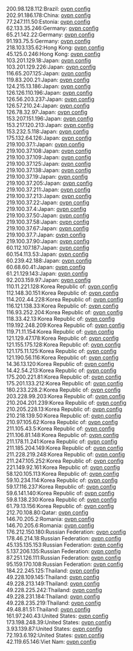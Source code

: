 200.98.128.112:Brazil: [ovpn config](vpn/200_98_128_112.ovpn)  
202.91.186.178:China: [ovpn config](vpn/202_91_186_178.ovpn)  
77.247.111.50:Estonia: [ovpn config](vpn/77_247_111_50.ovpn)  
62.133.35.246:Germany: [ovpn config](vpn/62_133_35_246.ovpn)  
65.21.142.22:Germany: [ovpn config](vpn/65_21_142_22.ovpn)  
91.193.75.5:Germany: [ovpn config](vpn/91_193_75_5.ovpn)  
218.103.135.62:Hong Kong: [ovpn config](vpn/218_103_135_62.ovpn)  
45.125.0.246:Hong Kong: [ovpn config](vpn/45_125_0_246.ovpn)  
103.201.129.18:Japan: [ovpn config](vpn/103_201_129_18.ovpn)  
103.201.129.226:Japan: [ovpn config](vpn/103_201_129_226.ovpn)  
116.65.207.125:Japan: [ovpn config](vpn/116_65_207_125.ovpn)  
119.83.200.21:Japan: [ovpn config](vpn/119_83_200_21.ovpn)  
124.215.13.186:Japan: [ovpn config](vpn/124_215_13_186.ovpn)  
126.126.110.196:Japan: [ovpn config](vpn/126_126_110_196.ovpn)  
126.56.203.237:Japan: [ovpn config](vpn/126_56_203_237.ovpn)  
126.57.210.24:Japan: [ovpn config](vpn/126_57_210_24.ovpn)  
126.78.32.97:Japan: [ovpn config](vpn/126_78_32_97.ovpn)  
153.207.151.196:Japan: [ovpn config](vpn/153_207_151_196.ovpn)  
153.217.120.213:Japan: [ovpn config](vpn/153_217_120_213.ovpn)  
153.232.5.118:Japan: [ovpn config](vpn/153_232_5_118.ovpn)  
175.132.64.126:Japan: [ovpn config](vpn/175_132_64_126.ovpn)  
219.100.37.1:Japan: [ovpn config](vpn/219_100_37_1.ovpn)  
219.100.37.108:Japan: [ovpn config](vpn/219_100_37_108.ovpn)  
219.100.37.109:Japan: [ovpn config](vpn/219_100_37_109.ovpn)  
219.100.37.125:Japan: [ovpn config](vpn/219_100_37_125.ovpn)  
219.100.37.138:Japan: [ovpn config](vpn/219_100_37_138.ovpn)  
219.100.37.19:Japan: [ovpn config](vpn/219_100_37_19.ovpn)  
219.100.37.205:Japan: [ovpn config](vpn/219_100_37_205.ovpn)  
219.100.37.211:Japan: [ovpn config](vpn/219_100_37_211.ovpn)  
219.100.37.213:Japan: [ovpn config](vpn/219_100_37_213.ovpn)  
219.100.37.22:Japan: [ovpn config](vpn/219_100_37_22.ovpn)  
219.100.37.4:Japan: [ovpn config](vpn/219_100_37_4.ovpn)  
219.100.37.50:Japan: [ovpn config](vpn/219_100_37_50.ovpn)  
219.100.37.58:Japan: [ovpn config](vpn/219_100_37_58.ovpn)  
219.100.37.67:Japan: [ovpn config](vpn/219_100_37_67.ovpn)  
219.100.37.7:Japan: [ovpn config](vpn/219_100_37_7.ovpn)  
219.100.37.90:Japan: [ovpn config](vpn/219_100_37_90.ovpn)  
60.112.107.187:Japan: [ovpn config](vpn/60_112_107_187.ovpn)  
60.154.113.53:Japan: [ovpn config](vpn/60_154_113_53.ovpn)  
60.239.42.188:Japan: [ovpn config](vpn/60_239_42_188.ovpn)  
60.68.60.41:Japan: [ovpn config](vpn/60_68_60_41.ovpn)  
61.21.129.143:Japan: [ovpn config](vpn/61_21_129_143.ovpn)  
92.203.159.97:Japan: [ovpn config](vpn/92_203_159_97.ovpn)  
110.11.221.128:Korea Republic of: [ovpn config](vpn/110_11_221_128.ovpn)  
112.148.30.151:Korea Republic of: [ovpn config](vpn/112_148_30_151.ovpn)  
114.202.44.228:Korea Republic of: [ovpn config](vpn/114_202_44_228.ovpn)  
116.121.138.33:Korea Republic of: [ovpn config](vpn/116_121_138_33.ovpn)  
116.93.252.204:Korea Republic of: [ovpn config](vpn/116_93_252_204.ovpn)  
118.33.42.13:Korea Republic of: [ovpn config](vpn/118_33_42_13.ovpn)  
119.192.248.209:Korea Republic of: [ovpn config](vpn/119_192_248_209.ovpn)  
119.71.11.154:Korea Republic of: [ovpn config](vpn/119_71_11_154.ovpn)  
121.129.47.178:Korea Republic of: [ovpn config](vpn/121_129_47_178.ovpn)  
121.155.175.128:Korea Republic of: [ovpn config](vpn/121_155_175_128.ovpn)  
121.175.11.125:Korea Republic of: [ovpn config](vpn/121_175_11_125.ovpn)  
121.190.56.116:Korea Republic of: [ovpn config](vpn/121_190_56_116.ovpn)  
14.36.13.120:Korea Republic of: [ovpn config](vpn/14_36_13_120.ovpn)  
14.42.54.213:Korea Republic of: [ovpn config](vpn/14_42_54_213.ovpn)  
175.200.221.81:Korea Republic of: [ovpn config](vpn/175_200_221_81.ovpn)  
175.201.133.212:Korea Republic of: [ovpn config](vpn/175_201_133_212.ovpn)  
180.233.228.2:Korea Republic of: [ovpn config](vpn/180_233_228_2.ovpn)  
203.228.99.203:Korea Republic of: [ovpn config](vpn/203_228_99_203.ovpn)  
210.204.201.239:Korea Republic of: [ovpn config](vpn/210_204_201_239.ovpn)  
210.205.228.13:Korea Republic of: [ovpn config](vpn/210_205_228_13.ovpn)  
210.218.139.50:Korea Republic of: [ovpn config](vpn/210_218_139_50.ovpn)  
210.97.105.62:Korea Republic of: [ovpn config](vpn/210_97_105_62.ovpn)  
211.105.43.5:Korea Republic of: [ovpn config](vpn/211_105_43_5.ovpn)  
211.106.81.148:Korea Republic of: [ovpn config](vpn/211_106_81_148.ovpn)  
211.178.11.241:Korea Republic of: [ovpn config](vpn/211_178_11_241.ovpn)  
211.185.204.149:Korea Republic of: [ovpn config](vpn/211_185_204_149.ovpn)  
211.228.219.248:Korea Republic of: [ovpn config](vpn/211_228_219_248.ovpn)  
211.247.105.252:Korea Republic of: [ovpn config](vpn/211_247_105_252.ovpn)  
221.149.92.161:Korea Republic of: [ovpn config](vpn/221_149_92_161.ovpn)  
58.120.105.113:Korea Republic of: [ovpn config](vpn/58_120_105_113.ovpn)  
59.10.234.114:Korea Republic of: [ovpn config](vpn/59_10_234_114.ovpn)  
59.17.116.237:Korea Republic of: [ovpn config](vpn/59_17_116_237.ovpn)  
59.6.141.140:Korea Republic of: [ovpn config](vpn/59_6_141_140.ovpn)  
59.8.138.230:Korea Republic of: [ovpn config](vpn/59_8_138_230.ovpn)  
61.79.13.156:Korea Republic of: [ovpn config](vpn/61_79_13_156.ovpn)  
212.70.108.80:Qatar: [ovpn config](vpn/212_70_108_80.ovpn)  
146.70.205.2:Romania: [ovpn config](vpn/146_70_205_2.ovpn)  
146.70.205.6:Romania: [ovpn config](vpn/146_70_205_6.ovpn)  
176.212.150.180:Russian Federation: [ovpn config](vpn/176_212_150_180.ovpn)  
178.46.214.18:Russian Federation: [ovpn config](vpn/178_46_214_18.ovpn)  
45.135.135.153:Russian Federation: [ovpn config](vpn/45_135_135_153.ovpn)  
5.137.206.135:Russian Federation: [ovpn config](vpn/5_137_206_135.ovpn)  
87.251.126.111:Russian Federation: [ovpn config](vpn/87_251_126_111.ovpn)  
95.159.170.108:Russian Federation: [ovpn config](vpn/95_159_170_108.ovpn)  
184.22.245.125:Thailand: [ovpn config](vpn/184_22_245_125.ovpn)  
49.228.109.145:Thailand: [ovpn config](vpn/49_228_109_145.ovpn)  
49.228.213.149:Thailand: [ovpn config](vpn/49_228_213_149.ovpn)  
49.228.225.242:Thailand: [ovpn config](vpn/49_228_225_242.ovpn)  
49.228.231.184:Thailand: [ovpn config](vpn/49_228_231_184.ovpn)  
49.228.235.219:Thailand: [ovpn config](vpn/49_228_235_219.ovpn)  
49.48.81.51:Thailand: [ovpn config](vpn/49_48_81_51.ovpn)  
161.97.240.43:United States: [ovpn config](vpn/161_97_240_43.ovpn)  
173.198.248.39:United States: [ovpn config](vpn/173_198_248_39.ovpn)  
3.93.139.87:United States: [ovpn config](vpn/3_93_139_87.ovpn)  
72.193.6.192:United States: [ovpn config](vpn/72_193_6_192.ovpn)  
42.119.65.146:Viet Nam: [ovpn config](vpn/42_119_65_146.ovpn)  
